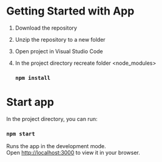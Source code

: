 # Getting Started with App

1. Download the repository

2. Unzip the repository to a new folder

3. Open project in Visual Studio Code

4. In the project directory recreate folder <node_modules>

    ###  `npm install`

# Start app
In the project directory, you can run:

### `npm start`

Runs the app in the development mode.\
Open [http://localhost:3000](http://localhost:3000) to view it in your browser.

